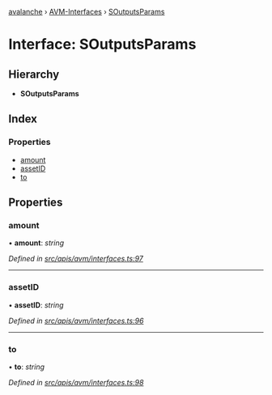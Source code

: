 [avalanche](../README.md) › [AVM-Interfaces](../modules/avm_interfaces.md) › [SOutputsParams](avm_interfaces.soutputsparams.md)

# Interface: SOutputsParams

## Hierarchy

* **SOutputsParams**

## Index

### Properties

* [amount](avm_interfaces.soutputsparams.md#amount)
* [assetID](avm_interfaces.soutputsparams.md#assetid)
* [to](avm_interfaces.soutputsparams.md#to)

## Properties

###  amount

• **amount**: *string*

*Defined in [src/apis/avm/interfaces.ts:97](https://github.com/ava-labs/avalanchejs/blob/82de5d8/src/apis/avm/interfaces.ts#L97)*

___

###  assetID

• **assetID**: *string*

*Defined in [src/apis/avm/interfaces.ts:96](https://github.com/ava-labs/avalanchejs/blob/82de5d8/src/apis/avm/interfaces.ts#L96)*

___

###  to

• **to**: *string*

*Defined in [src/apis/avm/interfaces.ts:98](https://github.com/ava-labs/avalanchejs/blob/82de5d8/src/apis/avm/interfaces.ts#L98)*
